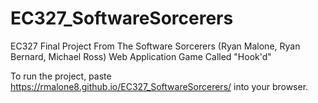 # EC327_SoftwareSorcerers
EC327 Final Project From The Software Sorcerers (Ryan Malone, Ryan Bernard, Michael Ross) Web Application Game Called "Hook'd"

To run the project, paste https://rmalone8.github.io/EC327_SoftwareSorcerers/ into your browser.
